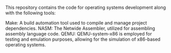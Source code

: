 This repository contains the code for operating systems development along with the following tools:

Make: A build automation tool used to compile and manage project dependencies.
NASM: The Netwide Assembler, utilized for assembling assembly language code.
QEMU: QEMU-system-x86 is employed for testing and emulation purposes, allowing for the simulation of x86-based operating systems.
